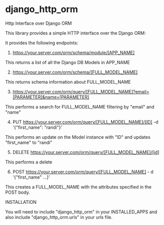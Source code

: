 # django_http_orm

Http Interface over Django ORM

This library provides a simple HTTP interface over the Django ORM:

It provides the following endpoints:

1.  https://your.server.com/orm/schema/module/[APP_NAME]

This returns a list of all the Django DB Models in APP_NAME

2.  https://your.server.com/orm/schema/[FULL_MODEL_NAME]

This returns schema information about FULL_MODEL_NAME

3.  https://your.server.com/orm/query/[FULL_MODEL_NAME]?email=[PARAMETER]&name=[PARAMETER]

This performs a search for FULL_MODEL_NAME filtering by "email" and "name"

4. PUT https://your.server.com/orm/query/[FULL_MODEL_NAME]/[ID] -d '{"first_name": "randi"}'

This performs an update on the Model instance with "ID" and updates "first_name" to "randi"

5. DELETE https://your.server.com/orm/query/[FULL_MODEL_NAME]/[id]

This performs a delete

6.  POST https://your.server.com/orm/query/[FULL_MODEL_NAME] - d '{"first_name" ...}'

This creates a FULL_MODEL_NAME with the attributes specified in the POST body.

INSTALLATION

You will need to include "django_http_orm" in your INSTALLED_APPS and also include "django_http_orm.urls" in your urls file.

